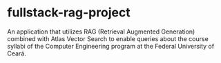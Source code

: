# fullstack-rag-project
An application that utilizes RAG (Retrieval Augmented Generation) combined with Atlas Vector Search to enable queries about the course syllabi of the Computer Engineering program at the Federal University of Ceará.
